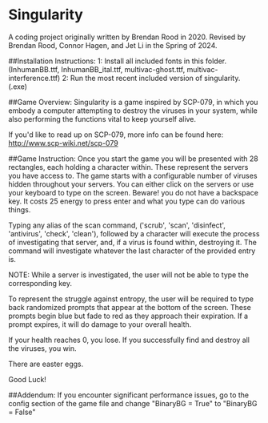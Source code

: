 # Singularity
A coding project originally written by Brendan Rood in 2020.
Revised by Brendan Rood, Connor Hagen, and Jet Li in the Spring of 2024.

##Installation Instructions:
1: Install all included fonts in this folder. 
(InhumanBB.ttf, InhumanBB_ital.ttf, multivac-ghost.ttf, multivac-interference.ttf)
2: Run the most recent included version of singularity. (.exe)

##Game Overview:
Singularity is a game inspired by SCP-079, in which you embody a computer attempting to destroy the viruses
in your system, while also performing the functions vital to keep yourself alive.

If you'd like to read up on SCP-079, more info can be found here: http://www.scp-wiki.net/scp-079

##Game Instruction:
Once you start the game you will be presented with 28 rectangles, each holding a character within. These represent
the servers you have access to. The game starts with a configurable number of viruses hidden throughout your
servers. You can either click on the servers or use your keyboard to type on the screen. Beware! you do not have
a backspace key. It costs 25 energy to press enter and what you type can do various things.

Typing any alias of the scan command, ('scrub', 'scan', 'disinfect', 'antivirus', 'check', 'clean'), followed
by a character will execute the process of investigating that server, and, if a virus is found within, destroying
it. The command will investigate whatever the last character of the provided entry is. 

NOTE: While a server is investigated, the user will not be able to type the corresponding key.

To represent the struggle against entropy, the user will be required to type back randomized prompts that appear
at the bottom of the screen. These prompts begin blue but fade to red as they approach their expiration. If a
prompt expires, it will do damage to your overall health.

If your health reaches 0, you lose.
If you successfully find and destroy all the viruses, you win.

There are easter eggs.

Good Luck!


##Addendum:
If you encounter significant performance issues, go to the config section of the game file and change 
"BinaryBG = True" to "BinaryBG = False"